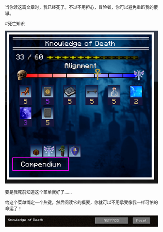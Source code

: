 当你读这篇文章时，我已经死了。不过不用担心，冒险者，你可以避免重蹈我的覆辙。

#死亡知识 

![死亡知识菜单](knowledgeofdeathmenu.png)

要是我死前知道这个菜单就好了……

给这个菜单绑定一个热键，然后阅读它的概要，你就可以不用承受像我一样可怕的命运了！

![死亡知识热键](knowledgekeybind.png)